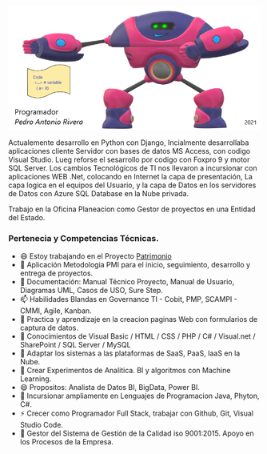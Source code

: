 <img src="Banner_Git.png" alt="Girl in a jacket">

Actualemente desarrollo en Python con Django, 
Incialmente desarrollaba aplicaciones cliente Servidor con bases de datos MS Access, con codigo Visual Studio.
Lueg reforse el sesarrollo por codigo con Foxpro 9 y motor SQL Server.
Los cambios Tecnológicos de TI nos llevaron a incursionar con aplicaciones WEB .Net, colocando en Internet la capa de presentación,
La capa logica en el equipos del Usuario, y la capa de Datos en los servidores de Datos con Azure SQL Database en la Nube privada. 

Trabajo en la Oficina Planeacion como Gestor de proyectos en una Entidad del Estado.

### Pertenecia y Competencias Técnicas.

- 😄 Estoy trabajando en el Proyecto <a href="https://softterier.github.io/Protopito-PGN/">Patrimonio</a>  
- 🔭 Aplicación Metodologia PMI para el inicio, seguimiento, desarrollo y entrega de proyectos.
- 📝 Documentación: Manual Técnico Proyecto, Manual de Usuario, Diagramas UML, Casos de USO, Sure Step. 
- 📫 Habilidades Blandas en Governance TI - Cobit, PMP, SCAMPI - CMMI, Agile, Kanban.
- 🌱 Practica y aprendizaje en la creacion paginas Web con formularios de captura de datos.
- 💼 Conocimientos de Visual Basic / HTML / CSS / PHP / C# / Visual.net / SharePoint / SQL Server / MySQL
- 🤔 Adaptar los sistemas a las plataformas de SaaS, PaaS, IaaS en la Nube.
- 💬 Crear Experimentos de Analitica. BI y algoritmos con Machine Learning.
- 😄 Propositos: Analista de Datos BI, BigData, Power BI.
- 👯 Incursionar ampliamente en Lenguajes de Programacion Java, Phyton, C#.
- ⚡ Crecer como Programador Full Stack, trabajar con Github, Git, Visual Studio Code.
- 👋 Gestor del Sistema de Gestión de la Calidad iso 9001:2015. Apoyo en los Procesos de la Empresa.


